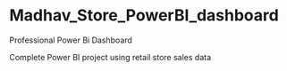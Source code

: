 # Madhav_Store_PowerBI_dashboard
Professional Power Bi Dashboard 

Complete Power BI project using retail store sales data
